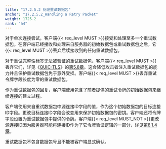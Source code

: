 ```yaml
---
title: "17.2.5.2 处理重试数据包"
anchor: "17.2.5.2_Handling a Retry Packet"
weight: 1725.2
rank: "h4"
---
```


对于单次连接尝试，客户端{{< req_level MUST >}}接受和处理至多一个重试数据包。在客户端已经接收和处理来自服务器的初始数据包或重试数据包之后，它{{< req_level MUST >}}丢弃后续接收到的任何重试数据包。

对于重试完整性标签无法被验证的重试数据包，客户端{{< req_level MUST >}}丢弃它们，详见《[QUIC-TLS](../RFC9001_Chinese_Simplified)》的[第5.8章](../RFC9001_Chinese_Simplified/#5.8_Retry_Packet_Integrity)。这会降低攻击者注入重试数据包的能力并且保护重试数据包免于意外受损。客户端{{< req_level MUST >}}丢弃重试令牌字段长度为零的重试数据包。

作为重试数据包的回复，客户端使用包含了前者提供的重试令牌的初始数据包来继续连接的建立过程。

客户端使用来自重试数据包中源连接ID字段的值，作为这个初始数据包的目标连接ID字段。更改目标连接ID字段会改变用来保护初始数据包的密钥。客户端还将令牌字段设置为重试数据包中提供的令牌。客户端{{< req_level MUST_NOT >}}更改源连接ID因为服务器可能将连接ID作为了它令牌验证逻辑的一部分，详见[第8.1.4章](#8.1.4_Address_Validation_Token_Integrity)。

重试数据包不包含数据包号且不能被客户端显式确认。
